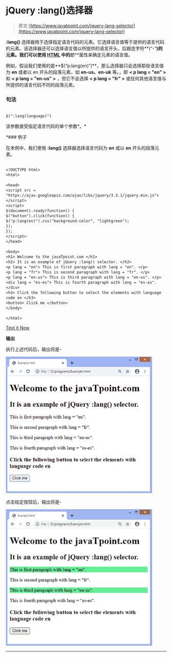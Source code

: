 # jQuery :lang()选择器

> 原文:[https://www.javatpoint.com/jquery-lang-selector](https://www.javatpoint.com/jquery-lang-selector)

**:lang()** 选择器用于选择指定语言代码的元素。它选择语言值等于提供的语言代码的元素。该选择器还可以选择语言值以所提供的语言开头，后跟连字符**(“-”**)的元素。我们可以使用 [HTML](https://www.javatpoint.com/html-tutorial) 中的**郎**属性来确定元素的语言值。

例如，假设我们使用的是**$(“p:lang(en)”)**，那么选择器只会选择那些语言值为 **en** 或者以 en 开头的段落元素，如 **en-us、en-uk** 等。，即 **< p lang = "en" >** 和 **< p lang = "en-us" >** ，但它不会选择 **< p lang = "fr" >** 或任何其他语言值与所提供的语言代码不同的段落元素。

### 句法

```

$(":lang(language)")

```

该参数接受指定语言代码的单个参数*。*

 *### 例子

在本例中，我们使用 **:lang()** 选择器选择语言代码为 **en** 或以 **en** 开头的段落元素。

```

<!DOCTYPE html>
<html>

<head>
<script src = "https://ajax.googleapis.com/ajax/libs/jquery/3.3.1/jquery.min.js"> </script>
<script>
$(document).ready(function() {
$("button").click(function() {
$("p:lang(en)").css("background-color", "lightgreen");
});
});
</script>
</head>

<body>
<h1> Welcome to the javaTpoint.com </h1>
<h2> It is an example of jQuery :lang() selector. </h2>
<p lang = "en"> This is first paragraph with lang = "en". </p>
<p lang = "fr"> This is second paragraph with lang = "fr". </p>
<p lang = "en-us"> This is third paragraph with lang = "en-us". </p>
<div lang = "es-es"> This is fourth paragraph with lang = "es-es". </div>
<h3> Click the following button to select the elements with language code en </h3>
<button> Click me </button>
</body>

</html>

```

[Test it Now](https://www.javatpoint.com/oprweb/test.jsp?filename=jquery-lang-selector1)

**输出**

执行上述代码后，输出将是-

![jQuery :lang() selector](img/28f1c96c2e285b1f0964e71c20aa6f28.png)

点击给定按钮后，输出将是-

![jQuery :lang() selector](img/45e88edc8d6b68e1758dc8a7291bf2e1.png)

* * **
